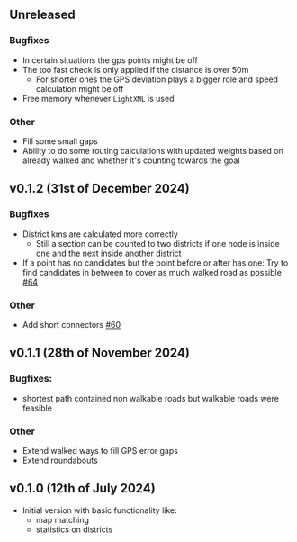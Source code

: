 ## Unreleased
### Bugfixes
- In certain situations the gps points might be off 
- The too fast check is only applied if the distance is over 50m
    - For shorter ones the GPS deviation plays a bigger role and speed calculation might be off
- Free memory whenever `LightXML` is used
### Other
- Fill some small gaps
- Ability to do some routing calculations with updated weights based on already walked and whether it's counting towards the goal

## v0.1.2 (31st of December 2024)
### Bugfixes
- District kms are calculated more correctly
    - Still a section can be counted to two districts if one node is inside one and the next inside another district
- If a point has no candidates but the point before or after has one:
    Try to find candidates in between to cover as much walked road as possible [#64](https://github.com/Wikunia/EverySingleStreet.jl/pull/64)
### Other
- Add short connectors [#60](https://github.com/Wikunia/EverySingleStreet.jl/issues/60)

## v0.1.1 (28th of November 2024)
### Bugfixes: 
- shortest path contained non walkable roads but walkable roads were feasible 
### Other
- Extend walked ways to fill GPS error gaps
- Extend roundabouts

## v0.1.0 (12th of July 2024)
- Initial version with basic functionality like:
    - map matching
    - statistics on districts